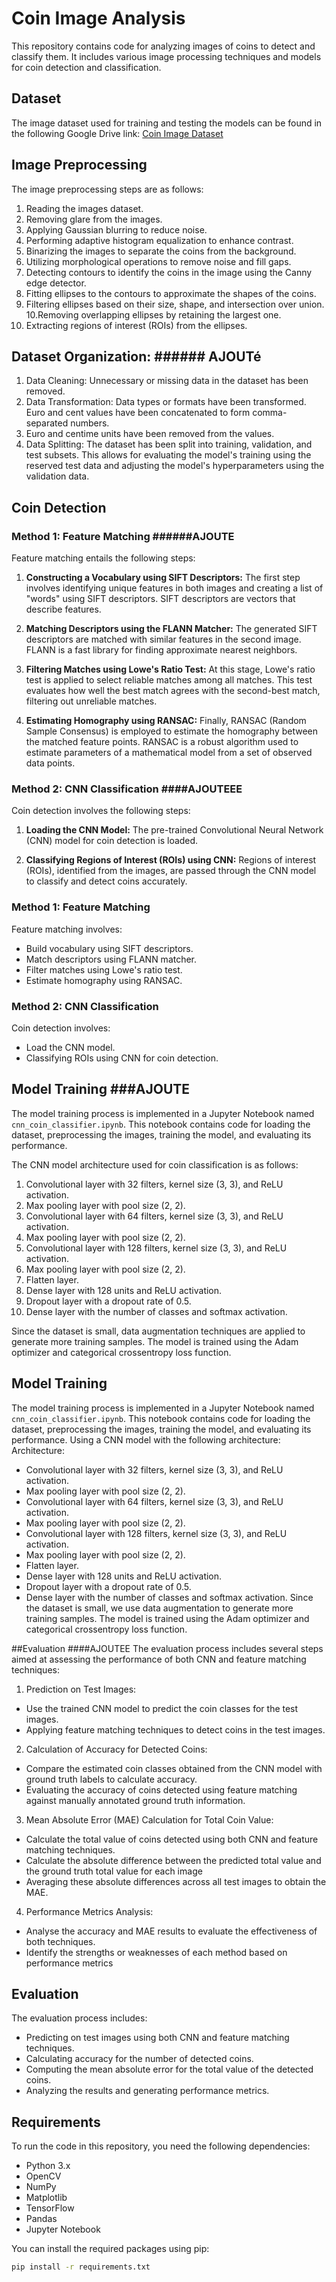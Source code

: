 # Coin Image Analysis

This repository contains code for analyzing images of coins to detect and classify them. It includes various image processing techniques and models for coin detection and classification.

## Dataset

The image dataset used for training and testing the models can be found in the following Google Drive link: [Coin Image Dataset](https://drive.google.com/drive/folders/1gaUQiRAkI55kTb-vYtrsZdYuzPLKVYel)

## Image Preprocessing

The image preprocessing steps are as follows:
1. Reading the images dataset.
2. Removing glare from the images.
3. Applying Gaussian blurring to reduce noise.
4. Performing adaptive histogram equalization to enhance contrast.
5. Binarizing the images to separate the coins from the background.
6. Utilizing morphological operations to remove noise and fill gaps.
7. Detecting contours to identify the coins in the image using the Canny edge detector.
8. Fitting ellipses to the contours to approximate the shapes of the coins.
9. Filtering ellipses based on their size, shape, and intersection over union.
10.Removing overlapping ellipses by retaining the largest one.
11. Extracting regions of interest (ROIs) from the ellipses.


## Dataset Organization: ###### AJOUTé

1. Data Cleaning: Unnecessary or missing data in the dataset has been removed.
2. Data Transformation: Data types or formats have been transformed. Euro and cent values have been concatenated to form comma-separated numbers. 
3. Euro and centime units have been removed from the values.
4. Data Splitting: The dataset has been split into training, validation, and test subsets. This allows for evaluating the model's training using the reserved test data and adjusting the model's hyperparameters using the validation data.

## Coin Detection

### Method 1: Feature Matching ######AJOUTE 
Feature matching entails the following steps:

1. **Constructing a Vocabulary using SIFT Descriptors:** The first step involves identifying unique features in both images and creating a list of "words" using SIFT descriptors. SIFT descriptors are vectors that describe features.

2. **Matching Descriptors using the FLANN Matcher:** The generated SIFT descriptors are matched with similar features in the second image. FLANN is a fast library for finding approximate nearest neighbors.

3. **Filtering Matches using Lowe's Ratio Test:** At this stage, Lowe's ratio test is applied to select reliable matches among all matches. This test evaluates how well the best match agrees with the second-best match, filtering out unreliable matches.

4. **Estimating Homography using RANSAC:** Finally, RANSAC (Random Sample Consensus) is employed to estimate the homography between the matched feature points. RANSAC is a robust algorithm used to estimate parameters of a mathematical model from a set of observed data points.

### Method 2: CNN Classification ####AJOUTEEE
Coin detection involves the following steps:

1. **Loading the CNN Model:** The pre-trained Convolutional Neural Network (CNN) model for coin detection is loaded.

2. **Classifying Regions of Interest (ROIs) using CNN:** Regions of interest (ROIs), identified from the images, are passed through the CNN model to classify and detect coins accurately.


### Method 1: Feature Matching
Feature matching involves:
- Build vocabulary using SIFT descriptors.
- Match descriptors using FLANN matcher.
- Filter matches using Lowe's ratio test.
- Estimate homography using RANSAC.

### Method 2: CNN Classification
Coin detection involves:
- Load the CNN model.
- Classifying ROIs using CNN for coin detection.


## Model Training ###AJOUTE

The model training process is implemented in a Jupyter Notebook named `cnn_coin_classifier.ipynb`. This notebook contains code for loading the dataset, preprocessing the images, training the model, and evaluating its performance.

The CNN model architecture used for coin classification is as follows:

1. Convolutional layer with 32 filters, kernel size (3, 3), and ReLU activation.
2. Max pooling layer with pool size (2, 2).
3. Convolutional layer with 64 filters, kernel size (3, 3), and ReLU activation.
4. Max pooling layer with pool size (2, 2).
5. Convolutional layer with 128 filters, kernel size (3, 3), and ReLU activation.
6. Max pooling layer with pool size (2, 2).
7. Flatten layer.
8. Dense layer with 128 units and ReLU activation.
9. Dropout layer with a dropout rate of 0.5.
10. Dense layer with the number of classes and softmax activation.

Since the dataset is small, data augmentation techniques are applied to generate more training samples. The model is trained using the Adam optimizer and categorical crossentropy loss function.

## Model Training

The model training process is implemented in a Jupyter Notebook named `cnn_coin_classifier.ipynb`. This notebook contains code for loading the dataset, preprocessing the images, training the model, and evaluating its performance.
Using a CNN model with the following architecture:
Architecture:
- Convolutional layer with 32 filters, kernel size (3, 3), and ReLU activation.
- Max pooling layer with pool size (2, 2).
- Convolutional layer with 64 filters, kernel size (3, 3), and ReLU activation.
- Max pooling layer with pool size (2, 2).
- Convolutional layer with 128 filters, kernel size (3, 3), and ReLU activation.
- Max pooling layer with pool size (2, 2).
- Flatten layer.
- Dense layer with 128 units and ReLU activation.
- Dropout layer with a dropout rate of 0.5.
- Dense layer with the number of classes and softmax activation.
Since the dataset is small, we use data augmentation to generate more training samples. The model is trained using the Adam optimizer and categorical crossentropy loss function.

##Evaluation ####AJOUTEE
The evaluation process includes several steps aimed at assessing the performance of both CNN and feature matching techniques:

1. Prediction on Test Images: 
- Use the trained CNN model to predict the coin classes for the test images.
 - Applying feature matching techniques to detect coins in the test images.

2. Calculation of Accuracy for Detected Coins:
 - Compare the estimated coin classes obtained from the CNN model with ground truth labels to calculate accuracy.
 - Evaluating the accuracy of coins detected using feature matching against manually annotated ground truth information.

3. Mean Absolute Error (MAE) Calculation for Total Coin Value:
 - Calculate the total value of coins detected using both CNN and feature matching techniques.
 - Calculate the absolute difference between the predicted total value and the ground truth total value for each image
 - Averaging these absolute differences across all test images to obtain the MAE.

4. Performance Metrics Analysis:
 - Analyse the accuracy and MAE results to evaluate the effectiveness of both techniques.
 - Identify the strengths or weaknesses of each method based on performance metrics

## Evaluation
The evaluation process includes:
- Predicting on test images using both CNN and feature matching techniques.
- Calculating accuracy for the number of detected coins.
- Computing the mean absolute error for the total value of the detected coins.
- Analyzing the results and generating performance metrics.

## Requirements

To run the code in this repository, you need the following dependencies:
- Python 3.x
- OpenCV
- NumPy
- Matplotlib
- TensorFlow
- Pandas
- Jupyter Notebook

You can install the required packages using pip:
```bash
pip install -r requirements.txt
```

